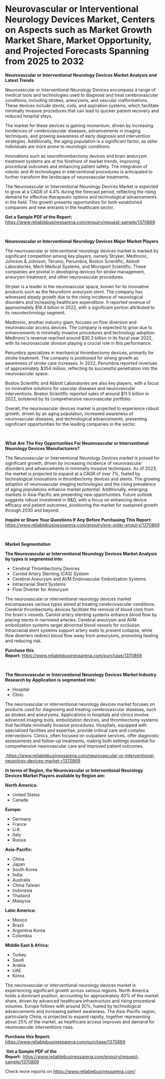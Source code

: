 <p><h1>Neurovascular or Interventional Neurology Devices Market, Centers on Aspects such as Market Growth Market Share, Market Opportunity, and Projected Forecasts Spanning from 2025 to 2032</h1></p><p><strong>Neurovascular or Interventional Neurology Devices Market Analysis and Latest Trends</strong></p>
<p><p>Neurovascular or Interventional Neurology Devices encompass a range of medical tools and technologies used to diagnose and treat cerebrovascular conditions, including strokes, aneurysms, and vascular malformations. These devices include stents, coils, and aspiration systems, which facilitate minimally invasive procedures that can lead to quicker patient recovery and reduced hospital stays.</p><p>The market for these devices is gaining momentum, driven by increasing incidences of cerebrovascular diseases, advancements in imaging techniques, and growing awareness of early diagnosis and intervention strategies. Additionally, the aging population is a significant factor, as older individuals are more prone to neurologic conditions. </p><p>Innovations such as neurothrombectomy devices and brain aneurysm treatment systems are at the forefront of market trends, improving procedural outcomes and enhancing patient safety. The integration of robotic and AI technologies in interventional procedures is anticipated to further transform the landscape of neurovascular treatments.</p><p>The Neurovascular or Interventional Neurology Devices Market is expected to grow at a CAGR of 4.4% during the forecast period, reflecting the rising demand for effective therapeutic options and technological advancements in the field. This growth presents opportunities for both established companies and new entrants in the healthcare sector.</p></p>
<p><strong>Get a Sample PDF of the Report:&nbsp;</strong> <a href="https://www.reliablebusinessarena.com/enquiry/request-sample/1370869?utm_campaign=2647&utm_medium=2&utm_source=Github&utm_content=ia&utm_term=22032025&utm_id=neurovascular-or-interventional-neurology-devices">https://www.reliablebusinessarena.com/enquiry/request-sample/1370869</a></p>
<p>&nbsp;</p>
<p><strong>Neurovascular or Interventional Neurology Devices Major Market Players</strong></p>
<p><p>The neurovascular or interventional neurology devices market is marked by significant competition among key players, namely Stryker, Medtronic, Johnson & Johnson, Terumo, Penumbra, Boston Scientific, Abbott Laboratories, Merit Medical Systems, and Microport Scientific. These companies are pivotal in developing devices for stroke management, aneurysm treatment, and other neurovascular procedures.</p><p>Stryker is a leader in the neurovascular space, known for its innovative products such as the Neuroform aneurysm stent. The company has witnessed steady growth due to the rising incidence of neurological disorders and increasing healthcare expenditure. It reported revenue of approximately $18.4 billion in 2022, with a significant portion attributed to its neurotechnology segment.</p><p>Medtronic, another industry giant, focuses on flow diversion and neurovascular access devices. The company is expected to grow due to enhancements in minimally invasive procedures and technology adoption. Medtronic's revenue reached around $30.3 billion in its fiscal year 2022, with its neurovascular division playing a crucial role in this performance.</p><p>Penumbra specializes in mechanical thrombectomy devices, primarily for stroke treatment. The company is positioned for strong growth as awareness of stroke care increases. In 2022, Penumbra reported revenues of approximately $354 million, reflecting its successful penetration into the neurovascular space.</p><p>Boston Scientific and Abbott Laboratories are also key players, with a focus on innovative solutions for vascular diseases and neurovascular interventions. Boston Scientific reported sales of around $11.5 billion in 2022, bolstered by its comprehensive neurovascular portfolio.</p><p>Overall, the neurovascular devices market is projected to experience robust growth, driven by an aging population, increased awareness of neurovascular diseases, and technological advancements, presenting significant opportunities for the leading companies in the sector.</p></p>
<p>&nbsp;</p>
<p><strong>What Are The Key Opportunities For Neurovascular or Interventional Neurology Devices Manufacturers?</strong></p>
<p><p>The Neurovascular or Interventional Neurology Devices market is poised for significant growth, driven by increasing incidence of neurovascular disorders and advancements in minimally invasive techniques. As of 2023, the market is projected to expand at a CAGR of over 7%, fueled by technological innovations in thrombectomy devices and stents. The growing adoption of neurovascular imaging technologies and the rising prevalence of aging populations enhance market potential. Additionally, emerging markets in Asia-Pacific are presenting new opportunities. Future outlook suggests robust investment in R&D, with a focus on enhancing device efficacy and patient outcomes, positioning the market for sustained growth through 2030 and beyond.</p></p>
<p><strong>Inquire or Share Your Questions If Any Before Purchasing This Report:</strong> <a href="https://www.reliablebusinessarena.com/enquiry/pre-order-enquiry/1370869?utm_campaign=2647&utm_medium=2&utm_source=Github&utm_content=ia&utm_term=22032025&utm_id=neurovascular-or-interventional-neurology-devices">https://www.reliablebusinessarena.com/enquiry/pre-order-enquiry/1370869</a></p>
<p>&nbsp;</p>
<p><strong>Market Segmentation</strong></p>
<p><strong>The Neurovascular or Interventional Neurology Devices Market Analysis by types is segmented into:</strong></p>
<p><ul><li>Cerebral Thrombectomy Devices</li><li>Carotid Artery Stenting (CAS) System</li><li>Cerebral Aneurysm and AVM Endovascular Embolization Systems</li><li>Intracranial Stent Systems</li><li>Flow Diverter for Aneurysm</li></ul></p>
<p><p>The neurovascular or interventional neurology devices market encompasses various types aimed at treating cerebrovascular conditions. Cerebral thrombectomy devices facilitate the removal of blood clots from the brain's vessels. Carotid artery stenting systems enhance blood flow by placing stents in narrowed arteries. Cerebral aneurysm and AVM embolization systems target abnormal blood vessels for occlusion. Intracranial stent systems support artery walls to prevent collapse, while flow diverters redirect blood flow away from aneurysms, promoting healing and reducing risk.</p></p>
<p><strong>Purchase this Report:&nbsp;</strong><a href="https://www.reliablebusinessarena.com/purchase/1370869?utm_campaign=2647&utm_medium=2&utm_source=Github&utm_content=ia&utm_term=22032025&utm_id=neurovascular-or-interventional-neurology-devices">https://www.reliablebusinessarena.com/purchase/1370869</a></p>
<p>&nbsp;</p>
<p><strong>The Neurovascular or Interventional Neurology Devices Market Industry Research by Application is segmented into:</strong></p>
<p><ul><li>Hospital</li><li>Clinic</li></ul></p>
<p><p>The neurovascular or interventional neurology devices market focuses on products used for diagnosing and treating cerebrovascular diseases, such as strokes and aneurysms. Applications in hospitals and clinics involve advanced imaging tools, embolization devices, and thrombectomy systems that facilitate minimally invasive procedures. Hospitals, equipped with specialized facilities and expertise, provide critical care and complex interventions. Clinics, often focused on outpatient services, offer diagnostic assessments and follow-up treatments, making both settings essential for comprehensive neurovascular care and improved patient outcomes.</p></p>
<p><a href="https://www.reliablebusinessarena.com/neurovascular-or-interventional-neurology-devices-market-r1370869?utm_campaign=2647&utm_medium=2&utm_source=Github&utm_content=ia&utm_term=22032025&utm_id=neurovascular-or-interventional-neurology-devices">&nbsp;https://www.reliablebusinessarena.com/neurovascular-or-interventional-neurology-devices-market-r1370869</a></p>
<p><strong>In terms of Region, the Neurovascular or Interventional Neurology Devices Market Players available by Region are:</strong></p>
<p>
    <p> <strong> North America: </strong>
        <ul>
            <li>United States</li>
            <li>Canada</li>
        </ul>
        </p> 
    <p> <strong> Europe: </strong>
        <ul>
            <li>Germany</li>
            <li>France</li>
            <li>U.K.</li>
            <li>Italy</li>
            <li>Russia</li>
        </ul>
        </p> 
    <p> <strong> Asia-Pacific: </strong>
        <ul>
            <li>China</li>
            <li>Japan</li>
            <li>South Korea</li>
            <li>India</li>
            <li>Australia</li>
            <li>China Taiwan</li>
            <li>Indonesia</li>
            <li>Thailand</li>
            <li>Malaysia</li>
        </ul>
        </p> 
    <p> <strong> Latin America: </strong>
        <ul>
            <li>Mexico</li>
            <li>Brazil</li>
            <li>Argentina Korea</li>
            <li>Colombia</li>
        </ul>
        </p> 
    <p> <strong> Middle East & Africa: </strong>
        <ul>
            <li>Turkey</li>
            <li>Saudi</li>
            <li>Arabia</li>
            <li>UAE</li>
            <li>Korea</li>
        </ul>
    </p>
    </p>
<p><p>The neurovascular or interventional neurology devices market is experiencing significant growth across various regions. North America holds a dominant position, accounting for approximately 40% of the market share, driven by advanced healthcare infrastructure and rising procedural volumes. Europe follows with around 30%, fueled by technological advancements and increasing patient awareness. The Asia-Pacific region, particularly China, is projected to expand rapidly, together representing about 25% of the market, as healthcare access improves and demand for neurovascular interventions rises.</p></p>
<p><strong>Purchase this Report: </strong><a href="https://www.reliablebusinessarena.com/purchase/1370869?utm_campaign=2647&utm_medium=2&utm_source=Github&utm_content=ia&utm_term=22032025&utm_id=neurovascular-or-interventional-neurology-devices">https://www.reliablebusinessarena.com/purchase/1370869</a></p>
<p>&nbsp;<strong>Get a Sample PDF of the Report:&nbsp;&nbsp;</strong><a href="https://www.reliablebusinessarena.com/enquiry/request-sample/1370869?utm_campaign=2647&utm_medium=2&utm_source=Github&utm_content=ia&utm_term=22032025&utm_id=neurovascular-or-interventional-neurology-devices">https://www.reliablebusinessarena.com/enquiry/request-sample/1370869</a></p>
<p><strong></strong></p>
<p>Check more reports on <a href="https://www.reliablebusinessarena.com/?utm_campaign=2647&utm_medium=2&utm_source=Github&utm_content=ia&utm_term=22032025&utm_id=neurovascular-or-interventional-neurology-devices">https://www.reliablebusinessarena.com/</a></p>